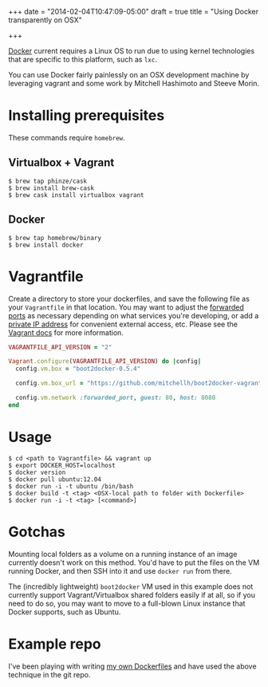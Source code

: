 +++
date = "2014-02-04T10:47:09-05:00"
draft = true
title = "Using Docker transparently on OSX"

+++

[Docker](http://www.docker.io) current requires a Linux OS to run due to using
kernel technologies that are specific to this platform, such as `lxc`.

You can use Docker fairly painlessly on an OSX development machine by leveraging
vagrant and some work by Mitchell Hashimoto and Steeve Morin.
<!--more-->
# Installing prerequisites

These commands require `homebrew`.

## Virtualbox + Vagrant
``` shell
$ brew tap phinze/cask
$ brew install brew-cask
$ brew cask install virtualbox vagrant
```

## Docker
``` shell
$ brew tap homebrew/binary
$ brew install docker
```

# Vagrantfile

Create a directory to store your dockerfiles, and save the following file as
your `Vagrantfile` in that location. You may want to adjust the
[forwarded ports](http://docs.vagrantup.com/v2/networking/forwarded_ports.html)
as necessary depending on what services you're developing, or add a
[private IP address](http://docs.vagrantup.com/v2/networking/private_network.html)
for convenient external access, etc. Please see the
[Vagrant docs](http://docs.vagrantup.com/v2/) for more information.

```ruby
VAGRANTFILE_API_VERSION = "2"

Vagrant.configure(VAGRANTFILE_API_VERSION) do |config|
  config.vm.box = "boot2docker-0.5.4"

  config.vm.box_url = "https://github.com/mitchellh/boot2docker-vagrant-box/releases/download/v0.5.4/boot2docker_virtualbox.box"

  config.vm.network :forwarded_port, guest: 80, host: 8080
end
```

# Usage

``` shell
$ cd <path to Vagrantfile> && vagrant up
$ export DOCKER_HOST=localhost
$ docker version
$ docker pull ubuntu:12.04
$ docker run -i -t ubuntu /bin/bash
$ docker build -t <tag> <OSX-local path to folder with Dockerfile>
$ docker run -i -t <tag> [<command>]
```

# Gotchas

Mounting local folders as a volume on a running instance of an image currently
doesn't work on this method. You'd have to put the files on the VM running
Docker, and then SSH into it and use `docker run` from there.

The (incredibly lightweight) `boot2docker` VM used in this example does not
currently support Vagrant/Virtualbox shared folders easily if at all, so
if you need to do so, you may want to move to a full-blown Linux instance that
Docker supports, such as Ubuntu.

# Example repo

I've been playing with writing
[my own Dockerfiles](https://github.com/shanesveller/dockerfiles) and have used
the above technique in the git repo.

